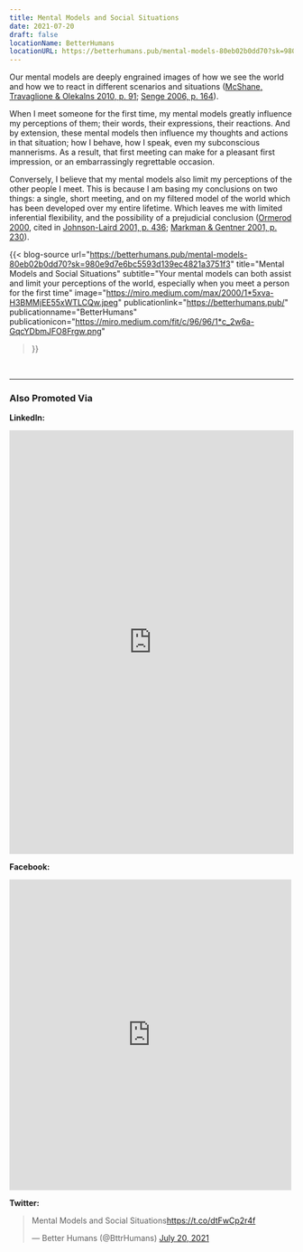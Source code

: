 ```yaml
---
title: Mental Models and Social Situations
date: 2021-07-20
draft: false
locationName: BetterHumans
locationURL: https://betterhumans.pub/mental-models-80eb02b0dd70?sk=980e9d7e6bc5593d139ec4821a3751f3
---
```


Our mental models are deeply engrained images of how we see the world and how we to react in different scenarios and situations ([McShane, Travaglione & Olekalns 2010, p. 91](https://betterhumans.pub/mental-models-80eb02b0dd70#40a4); [Senge 2006, p. 164](https://betterhumans.pub/mental-models-80eb02b0dd70#a42e)).

When I meet someone for the first time, my mental models greatly influence my perceptions of them; their words, their expressions, their reactions. And by extension, these mental models then influence my thoughts and actions in that situation; how I behave, how I speak, even my subconscious mannerisms. As a result, that first meeting can make for a pleasant first impression, or an embarrassingly regrettable occasion.

Conversely, I believe that my mental models also limit my perceptions of the other people I meet. This is because I am basing my conclusions on two things: a single, short meeting, and on my filtered model of the world which has been developed over my entire lifetime. Which leaves me with limited inferential flexibility, and the possibility of a prejudicial conclusion ([Ormerod 2000](https://betterhumans.pub/mental-models-80eb02b0dd70#37d9), cited in [Johnson-Laird 2001, p. 436](https://betterhumans.pub/mental-models-80eb02b0dd70#9334); [Markman & Gentner 2001, p. 230](https://betterhumans.pub/mental-models-80eb02b0dd70#9606)).

<!--more-->

{{< blog-source
    url="https://betterhumans.pub/mental-models-80eb02b0dd70?sk=980e9d7e6bc5593d139ec4821a3751f3"
    title="Mental Models and Social Situations"
    subtitle="Your mental models can both assist and limit your perceptions of the world, especially when you meet a person for the first time"
    image="https://miro.medium.com/max/2000/1*5xva-H3BMMjEE55xWTLCQw.jpeg"
    publicationlink="https://betterhumans.pub/"
    publicationname="BetterHumans"
    publicationicon="https://miro.medium.com/fit/c/96/96/1*c_2w6a-GqcYDbmJFO8Frgw.png"
>}}

<br>
<hr>

### Also Promoted Via

<!--

<iframe src="https://www.linkedin.com/embed/feed/update/urn:li:share:6810239653011079168" height="650" width="504" frameborder="0" allowfullscreen="" title="Embedded post"></iframe>

<blockquote class="twitter-tweet"><p lang="en" dir="ltr">&quot;The future of Reinforcement Learning will soon infiltrate our everyday lives in many, many different ways; but not before a few fundamental issues are rectified with its interpretability, accountability, and trustworthiness.&quot; Chris Mahoney dives into RL <a href="https://t.co/THQY8AghkO">https://t.co/THQY8AghkO</a></p>&mdash; Towards Data Science (@TDataScience) <a href="https://twitter.com/TDataScience/status/1404500134487117825?ref_src=twsrc%5Etfw">June 14, 2021</a></blockquote> <script async src="https://platform.twitter.com/widgets.js" charset="utf-8"></script>

-->

**LinkedIn:**

<iframe src="https://www.linkedin.com/embed/feed/update/urn:li:share:6823710444457390080" height="750" width="504" frameborder="0" allowfullscreen="" title="Embedded post"></iframe>

**Facebook:**

<iframe src="https://www.facebook.com/plugins/post.php?href=https%3A%2F%2Fwww.facebook.com%2FbttrHumans%2Fposts%2F1175044499675247&show_text=true&width=500" width="500" height="550" style="border:none;overflow:hidden" scrolling="no" frameborder="0" allowfullscreen="true" allow="autoplay; clipboard-write; encrypted-media; picture-in-picture; web-share"></iframe>

**Twitter:**

<blockquote class="twitter-tweet"><p lang="da" dir="ltr">Mental Models and Social Situations<a href="https://t.co/dtFwCp2r4f">https://t.co/dtFwCp2r4f</a></p>&mdash; Better Humans (@BttrHumans) <a href="https://twitter.com/BttrHumans/status/1417344061908914176?ref_src=twsrc%5Etfw">July 20, 2021</a></blockquote> <script async src="https://platform.twitter.com/widgets.js" charset="utf-8"></script>